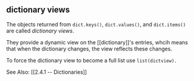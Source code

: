 ## dictionary views
The objects returned from `dict.keys()`, `dict.values()`, and `dict.items()` are called *dictionary views*.

They provide a dynamic view on the [[dictionary]]'s entries, whcih means that when the dictionary changes, the view reflects these changes.

To force the dictionary view to become a full list use `list(dictview).`

See Also: [[2.4.1 -- Dictionaries]]